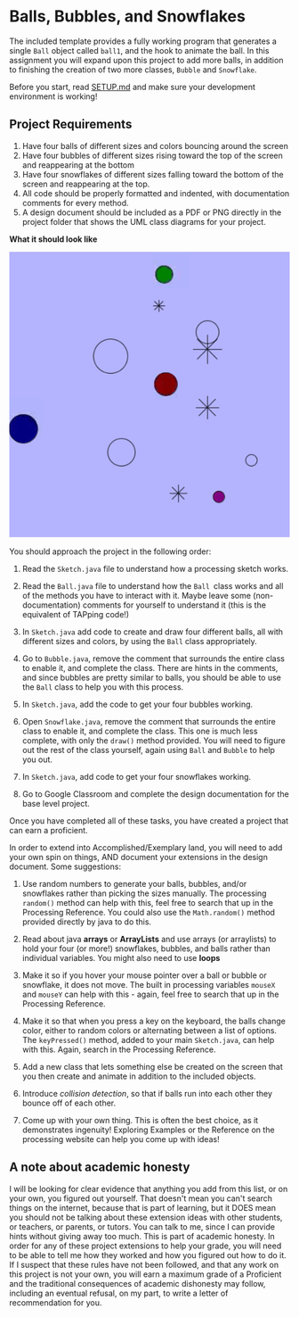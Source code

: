 # Balls, Bubbles, and Snowflakes

The included template provides a fully working program that generates a single `Ball` object called `ball1`, and the hook to animate the ball. In this assignment you will expand upon this project to add more balls, in addition to finishing the creation of two more classes, `Bubble` and `Snowflake`.

Before you start, read [SETUP.md](SETUP.md) and make sure your development environment is working!

## Project Requirements

1. Have four balls of different sizes and colors bouncing around the screen
2. Have four bubbles of different sizes rising toward the top of the screen and reappearing at the bottom
3. Have four snowflakes of different sizes falling toward the bottom of the screen and reappearing at the top.
4. All code should be properly formatted and indented, with documentation comments for every method.
5. A design document should be included as a PDF or PNG directly in the project folder that shows the UML class diagrams for your project.
   
**What it should look like**

![what it should look like](Animation2.gif)

You should approach the project in the following order:

1) Read the `Sketch.java` file to understand how a processing sketch works.
   
2) Read the `Ball.java` file to understand how the `Ball `class works and all of the methods you have to interact with it. Maybe leave some (non-documentation) comments for yourself to understand it (this is the equivalent of TAPping code!)
   
3) In `Sketch.java` add code to create and draw four different balls, all with different sizes and colors, by using the `Ball` class appropriately.
   
4) Go to `Bubble.java`, remove the comment that surrounds the entire class to enable it, and complete the class. There are hints in the comments, and since bubbles are pretty similar to balls, you should be able to use the `Ball` class to help you with this process.
   
5) In `Sketch.java`, add the code to get your four bubbles working.
   
6) Open `Snowflake.java`, remove the comment that surrounds the entire class to enable it, and complete the class. This one is much less complete, with only the `draw()` method provided. You will need to figure out the rest of the class yourself, again using `Ball` and `Bubble` to help you out.

7) In `Sketch.java`, add code to get your four snowflakes working.
   
8) Go to Google Classroom and complete the design documentation for the base level project.

Once you have completed all of these tasks, you have created a project that can earn a proficient.

In order to extend into Accomplished/Exemplary land, you will need to add your own spin on things, AND document your extensions in the design document. Some suggestions:   

1) Use random numbers to generate your balls, bubbles, and/or snowflakes rather than picking the sizes manually. The processing `random()` method can help with this, feel free to search that up in the Processing Reference. You could also use the `Math.random()` method provided directly by java to do this.
   
2) Read about java **arrays** or **ArrayLists** and use arrays (or arraylists) to hold your four (or more!) snowflakes, bubbles, and balls rather than individual variables. You might also need to use **loops**
   
3) Make it so if you hover your mouse pointer over a ball or bubble or snowflake, it does not move. The built in processing variables `mouseX` and `mouseY` can help with this - again, feel free to search that up in the Processing Reference.
   
4) Make it so that when you press a key on the keyboard, the balls change color, either to random colors or alternating between a list of options. The `keyPressed()` method, added to your main `Sketch.java`, can help with this. Again, search in the Processing Reference.
   
5) Add a new class that lets something else be created on the screen that you then create and animate in addition to the included objects.
   
6) Introduce *collision detection*, so that if balls run into each other they bounce off of each other.
   
7) Come up with your own thing. This is often the best choice, as it demonstrates ingenuity! Exploring Examples or the Reference on the processing website can help you come up with ideas!

## A note about academic honesty

I will be looking for clear evidence that anything you add from this list, or on your own, you figured out yourself. That doesn't mean you can't search things on the internet, because that is part of learning, but it DOES mean you should not be talking about these extension ideas with other students, or teachers, or parents, or tutors. You can talk to me, since I can provide hints without giving away too much. This is part of academic honesty. In order for any of these project extensions to help your grade, you will need to be able to tell me how they worked and how you figured out how to do it. If I suspect that these rules have not been followed, and that any work on this project is not your own, you will earn a maximum grade of a Proficient and the traditional consequences of academic dishonesty may follow, including an eventual refusal, on my part, to write a letter of recommendation for you.
